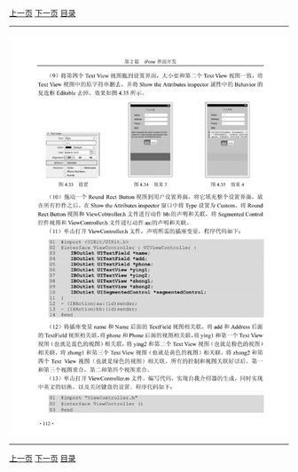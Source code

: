 [上一页](123.md) [下一页](125.md) [目录](../README.md)

***

![124](../images/124.png)

***

[上一页](123.md) [下一页](125.md) [目录](../README.md)